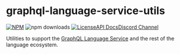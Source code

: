 # graphql-language-service-utils

[![NPM](https://img.shields.io/npm/v/graphql-language-service-utils.svg?style=flat-square)](https://npmjs.com/graphql-language-service-utils)
![npm downloads](https://img.shields.io/npm/dm/graphql-language-service-utils?label=npm%20downloads)
[![License](https://img.shields.io/npm/l/graphql-language-service-utils.svg?style=flat-square)](LICENSE)[API Docs](https://graphiql-test.netlify.app/typedoc/modules/graphql_language_service_utils.html)[Discord Channel](https://discord.gg/wkQCKwazxj)

Utilities to support the [GraphQL Language Service](https://github.com/graphql/graphiql/tree/main/packages/graphql-language-service) and the rest of the language ecosystem.
